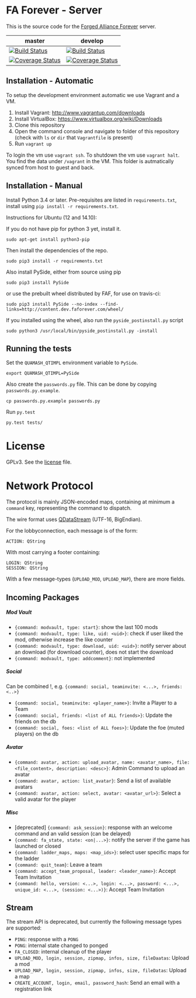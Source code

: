 # FA Forever - Server

This is the source code for the [Forged Alliance Forever](http://www.faforever.com/) server.

master|develop
 ------------ | -------------
[![Build Status](https://travis-ci.org/FAForever/server.svg?branch=master)](https://travis-ci.org/FAForever/server) | [![Build Status](https://travis-ci.org/FAForever/server.svg?branch=develop)](https://travis-ci.org/FAForever/server)
[![Coverage Status](https://coveralls.io/repos/FAForever/server/badge.png?branch=master)](https://coveralls.io/r/FAForever/server?branch=master) | [![Coverage Status](https://coveralls.io/repos/FAForever/server/badge.png?branch=develop)](https://coveralls.io/r/FAForever/server?branch=develop)


## Installation - Automatic

To setup the development environment automatic we use Vagrant and a VM.

1. Install Vagrant: http://www.vagrantup.com/downloads
2. Install VirtualBox: https://www.virtualbox.org/wiki/Downloads
3. Clone this repository
4. Open the command console and navigate to folder of this repository (check with `ls` or `dir` that `Vagrantfile` is present)
5. Run `vagrant up`

To login the vm use `vagrant ssh`.
To shutdown the vm use `vagrant halt`.
You find the data under `/vagrant` in the VM.
This folder is autmatically synced from host to guest and back.

## Installation - Manual

Install Python 3.4 or later. Pre-requisites are listed in `requirements.txt`,
install using `pip install -r requirements.txt`.

Instructions for Ubuntu (12 and 14.10):

If you do not have pip for python 3 yet, install it.

    sudo apt-get install python3-pip

Then install the dependencies of the repo.

    sudo pip3 install -r requirements.txt
    
Also install PySide, either from source using pip

    sudo pip3 install PySide

or use the prebuilt wheel distributed by FAF, for use on travis-ci:

    sudo pip3 install PySide --no-index --find-links=http://content.dev.faforever.com/wheel/

If you installed using the wheel, also run the `pyside_postinstall.py` script

    sudo python3 /usr/local/bin/pyside_postinstall.py -install

## Running the tests

Set the `QUAMASH_QTIMPL` environment variable to `PySide`.

    export QUAMASH_QTIMPL=PySide

Also create the `passwords.py` file. This can be done by copying `passwords.py.example`.

    cp passwords.py.example passwords.py

Run `py.test`

    py.test tests/

# License

GPLv3. See the [license](license.txt) file.

# Network Protocol

The protocol is mainly JSON-encoded maps, containing at minimum a `command` key, representing the command to dispatch.

The wire format uses [QDataStream](http://doc.qt.io/qt-5/qdatastream.html) (UTF-16, BigEndian).

For the lobbyconnection, each message is of the form:

    ACTION: QString

With most carrying a footer containing:

    LOGIN: QString
    SESSION: QString

With a few message-types (`UPLOAD_MOD`, `UPLOAD_MAP`), there are more fields.

## Incoming Packages

##### Mod Vault

* `{command: modvault, type: start}`: show the last 100 mods
* `{command: modvault, type: like, uid: <uid>}`: check if user liked the mod, otherwise increase the like counter
* `{command: modvault, type: download, uid: <uid>}`: notify server about an download (for download counter), does not start the download
* `{command: modvault, type: addcomment}`: not implemented

##### Social
Can be combined !, e.g. `{command: social, teaminvite: <...>, friends: <..>}`
* `{command: social, teaminvite: <player_name>}`: Invite a Player to a Team 
* `{command: social, friends: <list of ALL friends>}`: Update the friends on the db
* `{command: social, foes: <list of ALL foes>}`: Update the foe (muted players) on the db

##### Avatar
* `{command: avatar, action: upload_avatar, name: <avatar_name>, file: <file_content>, description: <desc>}`: Admin Command to upload an avatar
* `{command: avatar, action: list_avatar}`: Send a list of available avatars
* `{command: avatar, action: select, avatar: <avatar_url>}`: Select a valid avatar for the player

##### Misc

* [deprecated] `{command: ask_session}`: response with an welcome command and an valid session (can be delayed)
* `{command: fa_state, state: <on|...>}`: notify the server if the game has launched or closed
* `{command: ladder_maps, maps: <map_ids>}`: select user specific maps for the ladder
* `{command: quit_team}`: Leave a team
* `{command: accept_team_proposal, leader: <leader_name>}`: Accept Team Invitation
* `{command: hello, version: <...>, login: <...>, password: <...>, unique_id: <...>, (session: <...>)}`: Accept Team Invitation

##  Stream

The stream API is deprecated, but currently the following message types are supported:

* `PING`: response with a `PONG`
* `PONG`: internal state changed to ponged
* `FA_CLOSED`: internal cleanup of the player
* `UPLOAD_MOD, login, session, zipmap, infos, size, fileDaatas`: Upload a mod
* `UPLOAD_MAP, login, session, zipmap, infos, size, fileDatas`: Upload a map
* `CREATE_ACCOUNT, login, email, password_hash`: Send an email with a registration link
